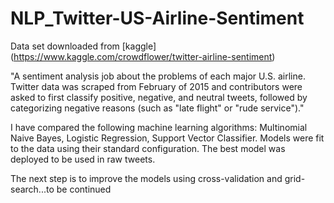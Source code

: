 # NLP_Twitter-US-Airline-Sentiment

Data set downloaded from [kaggle] (https://www.kaggle.com/crowdflower/twitter-airline-sentiment)

"A sentiment analysis job about the problems of each major U.S. airline. Twitter data was scraped from February of 2015 and contributors were asked to first classify positive, negative, and neutral tweets, followed by categorizing negative reasons (such as "late flight" or "rude service")."

I have compared the following machine learning algorithms: Multinomial Naive Bayes, Logistic Regression, Support Vector Classifier. Models were fit to the data using their standard configuration. The best model was deployed to be used in raw tweets. 

The next step is to improve the models using cross-validation and grid-search...to be continued
